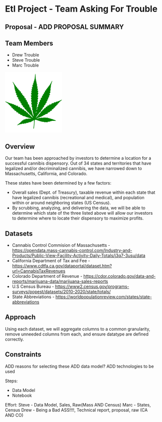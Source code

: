 # Etl Project - Team Asking For Trouble

## Proposal - ADD PROPOSAL SUMMARY

## Team Members

* Drew Trouble
* Steve Trouble
* Marc Trouble

![alt text](./Images/CanniLeaf.png)

## Overview

Our team has been approached by investors to determine a location for a successful cannibis dispensory. 
Out of 34 states and territories that have legalized and/or decriminalized cannibis, we have narrowed down to Massachusetts, California, and Colorado. 

These states have been determined by a few factors:

* Overall sales (Dept. of Treasury), taxable revenue within each state that have legalized cannibis (recreational and medical), and population within or around neighboring states (US Census).
* By scrubbing, analyzing, and delivering the data, we will be able to determine which state of the three listed above will allow our investors to determine where to locate their dispensory to maximize profits.

## Datasets

* Cannabis Control Commision of Massachusetts - https://opendata.mass-cannabis-control.com/Industry-and-Products/Public-View-Facility-Activity-Daily-Totals/j3q7-3usu/data
* California Department of Tax and Fee - https://www.cdtfa.ca.gov/dataportal/dataset.htm?url=CannabisTaxRevenues
* Colorado Department of Revenue - https://cdor.colorado.gov/data-and-reports/marijuana-data/marijuana-sales-reports
* U.S Census Bureau - https://www2.census.gov/programs-surveys/popest/datasets/2010-2020/state/totals/
* State Abbreviations - https://worldpopulationreview.com/states/state-abbreviations

## Approach

Using each dataset, we will aggregate columns to a common granularity, remove unneeded columns from each, and ensure datatype are defined correctly.


## Constraints

ADD reasons for selecting these
ADD data model?
ADD technologies to be used

Steps:
 - Data Model
 - Notebook 

 Effort:
 Steve - Data Model, Sales, Raw(Mass AND Census)
 Marc - States, Census
 Drew - Being a Bad ASS!!!!, Technical report, proposal, raw (CA AND CO)